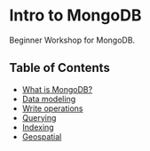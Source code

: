 Intro to MongoDB
================

Beginner Workshop for MongoDB.


Table of Contents
-----------------

- [What is MongoDB?](00-what-is-mongodb.md)
- [Data modeling](01-data-modeling.md)
- [Write operations](02-write-operations.md)
- [Querying](03-querying.md)
- [Indexing](04-indexing.md)
- [Geospatial](05-geospatial.md)

